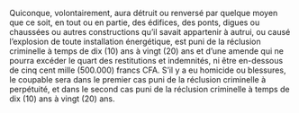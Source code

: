 Quiconque, volontairement, aura détruit ou renversé par quelque moyen que ce soit, en tout ou en partie, des édifices, des ponts, digues ou chaussées ou autres constructions qu’il savait appartenir à autrui, ou causé l’explosion de toute installation énergétique, est puni de la réclusion criminelle à temps de dix (10) ans à vingt (20) ans et d’une amende qui ne pourra excéder le quart des restitutions et indemnités, ni être en-dessous de cinq cent mille (500.000) francs CFA.
S’il y a eu homicide ou blessures, le coupable sera dans le premier cas puni de la réclusion criminelle à perpétuité, et dans le second cas puni de la réclusion criminelle à temps de dix (10) ans à vingt (20) ans.